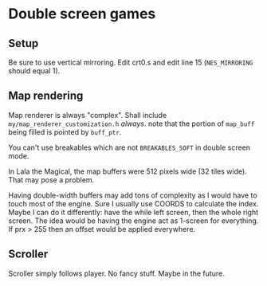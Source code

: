 # Double screen games

## Setup

Be sure to use vertical mirroring. Edit crt0.s and edit line 15 (`NES_MIRRORING` should equal 1).

## Map rendering

Map renderer is always "complex". Shall include `my/map_renderer_customization.h` *always*. note that the portion of `map_buff` being filled is pointed by `buff_ptr`.

You can't use breakables which are not `BREAKABLES_SOFT` in double screen mode.

In Lala the Magical, the map buffers were 512 pixels wide (32 tiles wide). That may pose a problem.

Having double-width buffers may add tons of complexity as I would have to touch most of the engine. Sure I usually use COORDS to calculate the index. Maybe I can do it differently: have the while left screen, then the whole right screen. The idea would be having the engine act as 1-screen for everything. If prx > 255 then an offset would be applied everywhere.

## Scroller

Scroller simply follows player. No fancy stuff. Maybe in the future.




